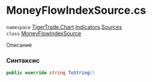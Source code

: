 
# MoneyFlowIndexSource.cs
`namespace` [TigerTrade.Chart](../../../TigerTrade.Chart.md).[Indicators](../../../TigerTrade.Chart/Indicators.md).[Sources](../../../TigerTrade.Chart/Indicators/Sources.md)  
    `class` [MoneyFlowIndexSource](../../MoneyFlowIndexSource.cs.md)

Описание

### Синтаксис
```csharp
public override string ToString()
```


                    
                    